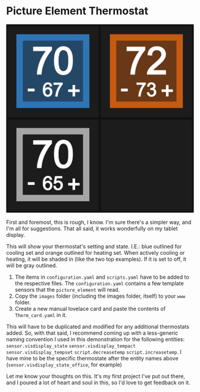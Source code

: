 # Picture Element Thermostat

<img src="https://raw.githubusercontent.com/smibrandon/brandons_picture_element_thermostat/main/4_therms.PNG">

First and foremost, this is rough, I know. I'm sure there's a simpler way, and I'm all for suggestions. That all said, it works wonderfully on my tablet display.

This will show your thermostat's setting and state. I.E.: blue outlined for cooling set and orange outlined for heating set. When actively cooling or heating, it will be shaded in (like the two top examples). If it is set to off, it will be gray outlined.

1.  The items in `configuration.yaml` and `scripts.yaml` have to be added to the respective files. The `configuration.yaml` contains a few template sensors that the `picture_element` will read.
2.  Copy the `images` folder (including the images folder, itself) to your `www` folder.
3.  Create a new manual lovelace card and paste the contents of `Therm_card.yaml` in it.

This will have to be duplicated and modified for any additional thermostats added. So, with that said, I recommend coming up with a less-generic naming convention I used in this demonstration for the following entities:
    `sensor.visdisplay_state`
    `sensor.visdisplay_tempact`
    `sensor.visdisplay_tempset`
    `script.decreasetemp`
    `script.increasetemp`. I have mine to be the specific thermostate after the entity names above (`sensor.visdisplay_state_office`, for example)

Let me know your thoughts on this. It's my first project I've put out there, and I poured a lot of heart and soul in this, so I'd love to get feedback on it. 
